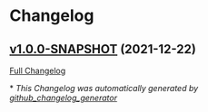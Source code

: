 # Changelog

## [v1.0.0-SNAPSHOT](https://github.com/NASA-PDS/registry/tree/v1.0.0-SNAPSHOT) (2021-12-22)

[Full Changelog](https://github.com/NASA-PDS/registry/compare/1f4d45e5a395b8d05b58a0924066dcd3cd0b3565...v1.0.0-SNAPSHOT)



\* *This Changelog was automatically generated by [github_changelog_generator](https://github.com/github-changelog-generator/github-changelog-generator)*
